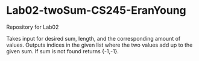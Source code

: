 # Lab02-twoSum-CS245-EranYoung
Repository for Lab02 

Takes input for desired sum, length, and the corresponding amount of values.
Outputs indices in the given list where the two values add up to the given sum.
If sum is not found returns {-1,-1}.
